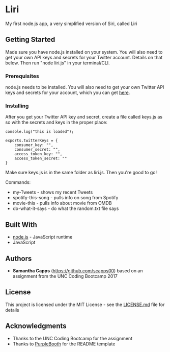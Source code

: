 # Liri

My first node.js app, a very simplified version of Siri, called Liri

## Getting Started

Made sure you have node.js installed on your system. You will also need to get your own API keys and secrets for your Twitter account. Details on that below. Then run "node liri.js" in your terminal/CLI.

### Prerequisites

node.js needs to be installed. You will also need to get your own Twitter API keys and secrets for your account, which you can get [here](https://apps.twitter.com/).

### Installing

After you get your Twitter API key and secret, create a file called keys.js as so with the secrets and keys in the proper place:

```
console.log("this is loaded");

exports.twitterKeys = {
	consumer_key: "",
	consumer_secret: "",
	access_token_key: "",
	access_token_secret: ""	
}
```

Make sure keys.js is in the same folder as liri.js. Then you're good to go!

Commands:

* my-Tweets - shows my recent Tweets
* spotify-this-song <SONG NAME> - pulls info on song from Spotify
* movie-this <MOVIE NAME> - pulls info about movie from OMDB
* do-what-it-says - do what the random.txt file says

## Built With

* [node.js](https://nodejs.org/en/) - JavaScript runtime
* JavaScript

## Authors

* **Samantha Capps** (https://github.com/scapps00) based on an assignment from the UNC Coding Bootcamp 2017

## License

This project is licensed under the MIT License - see the [LICENSE.md](LICENSE.md) file for details

## Acknowledgments

* Thanks to the UNC Coding Bootcamp for the assignment
* Thanks to [PurpleBooth](https://gist.github.com/PurpleBooth/109311bb0361f32d87a2) for the README template